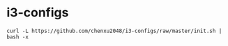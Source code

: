 # i3-configs
```shell
curl -L https://github.com/chenxu2048/i3-configs/raw/master/init.sh | bash -x
```
